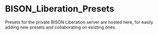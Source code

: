 # BISON_Liberation_Presets
Presets for the private BISON Liberation server are hosted here, for easily adding new presets and collaborating on existing ones.
